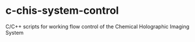 # c-chis-system-control
C/C++ scripts for working flow control of the Chemical Holographic Imaging System
